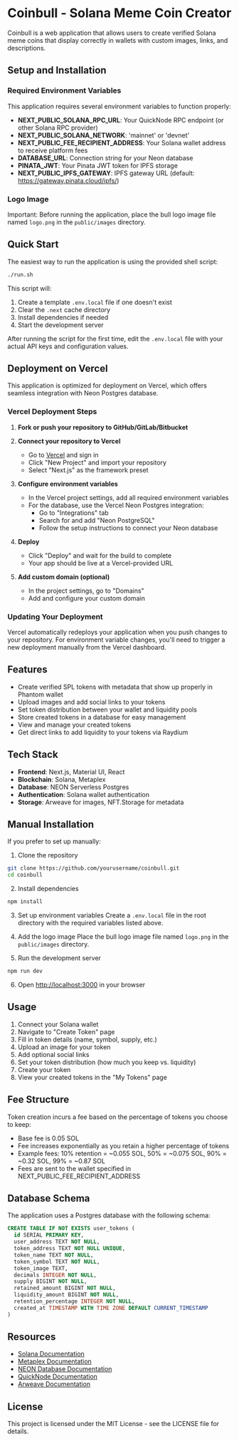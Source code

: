 # Coinbull - Solana Meme Coin Creator

Coinbull is a web application that allows users to create verified Solana meme coins that display correctly in wallets with custom images, links, and descriptions.

## Setup and Installation

### Required Environment Variables

This application requires several environment variables to function properly:

- **NEXT_PUBLIC_SOLANA_RPC_URL**: Your QuickNode RPC endpoint (or other Solana RPC provider)
- **NEXT_PUBLIC_SOLANA_NETWORK**: 'mainnet' or 'devnet'
- **NEXT_PUBLIC_FEE_RECIPIENT_ADDRESS**: Your Solana wallet address to receive platform fees
- **DATABASE_URL**: Connection string for your Neon database
- **PINATA_JWT**: Your Pinata JWT token for IPFS storage
- **NEXT_PUBLIC_IPFS_GATEWAY**: IPFS gateway URL (default: https://gateway.pinata.cloud/ipfs/)

### Logo Image
Important: Before running the application, place the bull logo image file named `logo.png` in the `public/images` directory.

## Quick Start

The easiest way to run the application is using the provided shell script:

```bash
./run.sh
```

This script will:
1. Create a template `.env.local` file if one doesn't exist
2. Clear the `.next` cache directory
3. Install dependencies if needed
4. Start the development server

After running the script for the first time, edit the `.env.local` file with your actual API keys and configuration values.

## Deployment on Vercel

This application is optimized for deployment on Vercel, which offers seamless integration with Neon Postgres database.

### Vercel Deployment Steps

1. **Fork or push your repository to GitHub/GitLab/Bitbucket**

2. **Connect your repository to Vercel**
   - Go to [Vercel](https://vercel.com) and sign in
   - Click "New Project" and import your repository
   - Select "Next.js" as the framework preset

3. **Configure environment variables**
   - In the Vercel project settings, add all required environment variables
   - For the database, use the Vercel Neon Postgres integration:
     - Go to "Integrations" tab
     - Search for and add "Neon PostgreSQL"
     - Follow the setup instructions to connect your Neon database

4. **Deploy**
   - Click "Deploy" and wait for the build to complete
   - Your app should be live at a Vercel-provided URL

5. **Add custom domain (optional)**
   - In the project settings, go to "Domains"
   - Add and configure your custom domain

### Updating Your Deployment

Vercel automatically redeploys your application when you push changes to your repository. For environment variable changes, you'll need to trigger a new deployment manually from the Vercel dashboard.

## Features

- Create verified SPL tokens with metadata that show up properly in Phantom wallet
- Upload images and add social links to your tokens
- Set token distribution between your wallet and liquidity pools
- Store created tokens in a database for easy management
- View and manage your created tokens
- Get direct links to add liquidity to your tokens via Raydium

## Tech Stack

- **Frontend**: Next.js, Material UI, React
- **Blockchain**: Solana, Metaplex
- **Database**: NEON Serverless Postgres
- **Authentication**: Solana wallet authentication
- **Storage**: Arweave for images, NFT.Storage for metadata

## Manual Installation

If you prefer to set up manually:

1. Clone the repository
```bash
git clone https://github.com/yourusername/coinbull.git
cd coinbull
```

2. Install dependencies
```bash
npm install
```

3. Set up environment variables
Create a `.env.local` file in the root directory with the required variables listed above.

4. Add the logo image
Place the bull logo image file named `logo.png` in the `public/images` directory.

5. Run the development server
```bash
npm run dev
```

6. Open [http://localhost:3000](http://localhost:3000) in your browser

## Usage

1. Connect your Solana wallet
2. Navigate to "Create Token" page
3. Fill in token details (name, symbol, supply, etc.)
4. Upload an image for your token
5. Add optional social links
6. Set your token distribution (how much you keep vs. liquidity)
7. Create your token
8. View your created tokens in the "My Tokens" page

## Fee Structure

Token creation incurs a fee based on the percentage of tokens you choose to keep:
- Base fee is 0.05 SOL
- Fee increases exponentially as you retain a higher percentage of tokens
- Example fees: 10% retention = ~0.055 SOL, 50% = ~0.075 SOL, 90% = ~0.32 SOL, 99% = ~0.87 SOL
- Fees are sent to the wallet specified in NEXT_PUBLIC_FEE_RECIPIENT_ADDRESS

## Database Schema

The application uses a Postgres database with the following schema:

```sql
CREATE TABLE IF NOT EXISTS user_tokens (
  id SERIAL PRIMARY KEY,
  user_address TEXT NOT NULL,
  token_address TEXT NOT NULL UNIQUE,
  token_name TEXT NOT NULL,
  token_symbol TEXT NOT NULL,
  token_image TEXT,
  decimals INTEGER NOT NULL,
  supply BIGINT NOT NULL,
  retained_amount BIGINT NOT NULL,
  liquidity_amount BIGINT NOT NULL,
  retention_percentage INTEGER NOT NULL,
  created_at TIMESTAMP WITH TIME ZONE DEFAULT CURRENT_TIMESTAMP
)
```

## Resources

- [Solana Documentation](https://solana.com/docs)
- [Metaplex Documentation](https://developers.metaplex.com/)
- [NEON Database Documentation](https://neon.tech/docs)
- [QuickNode Documentation](https://www.quicknode.com/docs/solana)
- [Arweave Documentation](https://arwiki.wiki/#/en/main)

## License

This project is licensed under the MIT License - see the LICENSE file for details.
